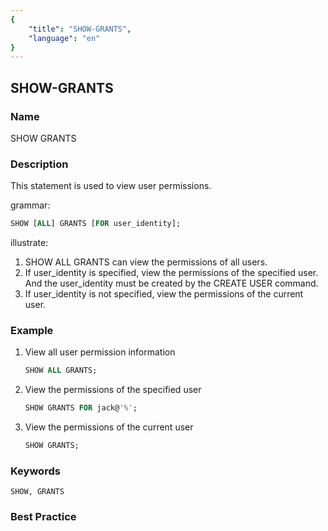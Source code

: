 ```yaml
---
{
    "title": "SHOW-GRANTS",
    "language": "en"
}
---
```


<!--
Licensed to the Apache Software Foundation (ASF) under one
or more contributor license agreements.  See the NOTICE file
distributed with this work for additional information
regarding copyright ownership.  The ASF licenses this file
to you under the Apache License, Version 2.0 (the
"License"); you may not use this file except in compliance
with the License.  You may obtain a copy of the License at

  http://www.apache.org/licenses/LICENSE-2.0

Unless required by applicable law or agreed to in writing,
software distributed under the License is distributed on an
"AS IS" BASIS, WITHOUT WARRANTIES OR CONDITIONS OF ANY
KIND, either express or implied.  See the License for the
specific language governing permissions and limitations
under the License.
-->

## SHOW-GRANTS

### Name

SHOW GRANTS

### Description

  This statement is used to view user permissions.

grammar:

```sql
SHOW [ALL] GRANTS [FOR user_identity];
```

illustrate:

1. SHOW ALL GRANTS can view the permissions of all users.
2. If user_identity is specified, view the permissions of the specified user. And the user_identity must be created by the CREATE USER command.
3. If user_identity is not specified, view the permissions of the current user.

### Example

1. View all user permission information

    ```sql
    SHOW ALL GRANTS;
    ````

2. View the permissions of the specified user

    ```sql
    SHOW GRANTS FOR jack@'%';
    ````

3. View the permissions of the current user

    ```sql
    SHOW GRANTS;
    ````

### Keywords

    SHOW, GRANTS

### Best Practice

